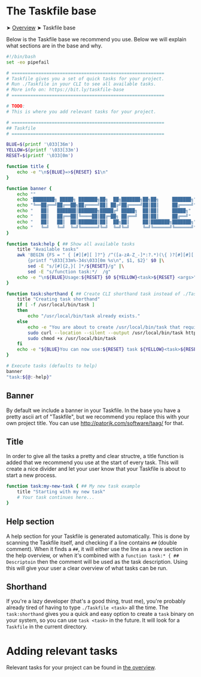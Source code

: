# The Taskfile base

➤ [Overview](../README.md) ➤ Taskfile base

Below is the Taskfile base we recommend you use. Below we will explain what sections are in the base and why.

```bash
#!/bin/bash
set -eo pipefail

# =========================================================
# Taskfile gives you a set of quick tasks for your project.
# Run ./Taskfile in your CLI to see all available tasks.
# More info on: https://bit.ly/taskfile-base
# =========================================================

# TODO:
# This is where you add relevant tasks for your project.

# =========================================================
## Taskfile
# =========================================================

BLUE=$(printf '\033[36m')
YELLOW=$(printf '\033[33m')
RESET=$(printf '\033[0m')

function title {
	echo -e "\n${BLUE}=>${RESET} $1\n"
}

function banner {
	echo ""
	echo "████████╗ █████╗ ███████╗██╗  ██╗███████╗██╗██╗     ███████╗"
	echo "╚══██╔══╝██╔══██╗██╔════╝██║ ██╔╝██╔════╝██║██║     ██╔════╝"
	echo "   ██║   ███████║███████╗█████╔╝ █████╗  ██║██║     █████╗"
	echo "   ██║   ██╔══██║╚════██║██╔═██╗ ██╔══╝  ██║██║     ██╔══╝"
	echo "   ██║   ██║  ██║███████║██║  ██╗██║     ██║███████╗███████╗"
	echo "   ╚═╝   ╚═╝  ╚═╝╚══════╝╚═╝  ╚═╝╚═╝     ╚═╝╚══════╝╚══════╝"
}

function task:help { ## Show all available tasks
	title "Available tasks"
	awk 'BEGIN {FS = " { [#][#][ ]?"} /^([a-zA-Z_-]*:?.*)(\{ )?[#][#][ ]?/ \
		{printf "\033[33m%-34s\033[0m %s\n", $1, $2}' $0 |\
		sed -E "s/[#]{2,}[ ]*/${RESET}/g" |\
		sed -E "s/function task:*/  /g"
	echo -e "\n${BLUE}Usage:${RESET} $0 ${YELLOW}<task>${RESET} <args>"
}

function task:shorthand { ## Create CLI shorthand task instead of ./Taskfile
	title "Creating task shorthand"
	if [ -f /usr/local/bin/task ]
	then
		echo "/usr/local/bin/task already exists."
	else
		echo -e "You are about to create /usr/local/bin/task that requires root permission..."
		sudo curl --location --silent --output /usr/local/bin/task https://bit.ly/taskfile-bin
		sudo chmod +x /usr/local/bin/task
	fi
	echo -e "${BLUE}You can now use:${RESET} task ${YELLOW}<task>${RESET} <args>"
}

# Execute tasks (defaults to help)
banner
"task:${@:-help}"
```

## Banner

By default we include a banner in your Taskfile. In the base you have a pretty ascii art of "Taskfile", but we recommend
you replace this with your own project title. You can use http://patorjk.com/software/taag/ for that.

## Title

In order to give all the tasks a pretty and clear structre, a title function is added that we recommend you use at
the start of every task. This will create a nice divider and let your user know that your Taskfile is about to start
a new process.

```bash
function task:my-new-task { ## My new task example
    title "Starting with my new task"
    # Your task continues here...
}
```

## Help section

A help section for your Taskfile is generated automatically. This is done by scanning the Taskfile itself, and checking
if a line contains `##` (double comment). When it finds a `##`, it will either use the line as a new section in the
help overview, or when it's combined with a `function task:* { ## Descriptoin` then the comment will be used as the
task description. Using this will give your user a clear overview of what tasks can be run.

## Shorthand

If you're a lazy developer (that's a good thing, trust me), you're probably already tired of having to type
`./Taskfile <task>` all the time. The `task:shorthand` gives you a quick and easy option to create a `task` binary on
your system, so you can use `task <task>` in the future. It will look for a `Taskfile` in the current directory.

# Adding relevant tasks

Relevant tasks for your project can be found in [the overview](../README.md).
